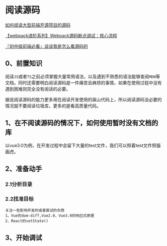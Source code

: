 # 阅读源码

[如何阅读大型前端开源项目的源码](https://zhuanlan.zhihu.com/p/36996225)

[【webpack进阶系列】Webpack源码断点调试：核心流程](https://github.com/amandakelake/blog/issues/92)

[『初中级前端必看』谈谈我是怎么看源码的](https://zhuanlan.zhihu.com/p/358144831)

## 0、前置知识

 阅读`JS`或者`TS`之前必须掌握大量常用语法，以及遇到不熟悉的语法能够查阅`MDN`等文档，同时还需要明白阅读源码是一件痛苦且麻烦的事情，如果在使用过程中没有遇到困难则完全没有阅读的必要。

 据说阅读源码的能力更多用在阅读开发使用的屎山代码上，所以阅读源码没必要的情况就不要阅读垃圾库，更多的是看高质量代码。

## 1、在不阅读源码的情况下，如何使用暂时没有文档的库

以vue3.0为例，在开发过程中会留下大量的test文件，我们可以照着test文件照猫画虎。

## 2、准备动手

### 2.1分析目录

### 2.2找准目标

```text
关注一些影响开发的或者面试的东西
1、Vue的dom-diff,Vue2.0，Vue3.0的响应式原理
2、React的setState()
```

## 3、开始调试

